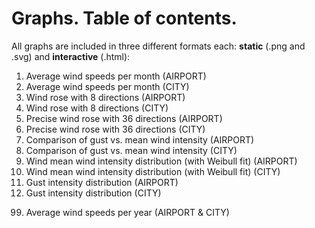 # Graphs. Table of contents.

All graphs are included in three different formats each: **static** (.png and .svg) and **interactive** (.html):

01) Average wind speeds per month (AIRPORT)
02) Average wind speeds per month (CITY)
03) Wind rose with 8 directions (AIRPORT)
04) Wind rose with 8 directions (CITY)
5) Precise wind rose with 36 directions (AIRPORT)
6) Precise wind rose with 36 directions (CITY)
7) Comparison of gust vs. mean wind intensity (AIRPORT)
8) Comparison of gust vs. mean wind intensity (CITY)
9) Wind mean wind intensity distribution (with Weibull fit) (AIRPORT)
10) Wind mean wind intensity distribution (with Weibull fit) (CITY)
11) Gust intensity distribution (AIRPORT)
12) Gust intensity distribution (CITY)
99. Average wind speeds per year (AIRPORT & CITY)
